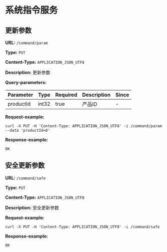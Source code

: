 
# 系统指令服务
## 更新参数

**URL:** `/command/param`

**Type:** `PUT`


**Content-Type:** `APPLICATION_JSON_UTF8`

**Description:** 更新参数



**Query-parameters:**

| Parameter | Type | Required | Description | Since |
|-----------|------|----------|-------------|-------|
|productId|int32|true|产品ID|-|


**Request-example:**
```
curl -X PUT -H 'Content-Type: APPLICATION_JSON_UTF8' -i /command/param --data 'productId=0'
```

**Response-example:**
```
OK
```

## 安全更新参数

**URL:** `/command/safe`

**Type:** `PUT`


**Content-Type:** `APPLICATION_JSON_UTF8`

**Description:** 安全更新参数





**Request-example:**
```
curl -X PUT -H 'Content-Type: APPLICATION_JSON_UTF8' -i /command/safe
```

**Response-example:**
```
OK
```

